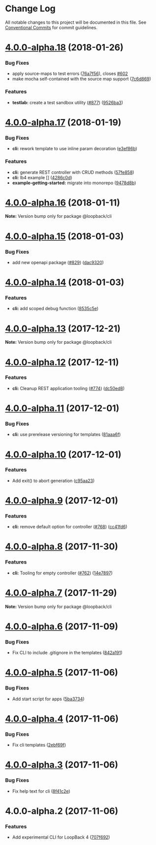 # Change Log

All notable changes to this project will be documented in this file.
See [Conventional Commits](https://conventionalcommits.org) for commit guidelines.

<a name="4.0.0-alpha.18"></a>
# [4.0.0-alpha.18](https://github.com/strongloop/loopback-next/compare/@loopback/cli@4.0.0-alpha.17...@loopback/cli@4.0.0-alpha.18) (2018-01-26)


### Bug Fixes

* apply source-maps to test errors ([76a7f56](https://github.com/strongloop/loopback-next/commit/76a7f56)), closes [#602](https://github.com/strongloop/loopback-next/issues/602)
* make mocha self-contained with the source map support ([7c6d869](https://github.com/strongloop/loopback-next/commit/7c6d869))


### Features

* **testlab:** create a test sandbox utility ([#877](https://github.com/strongloop/loopback-next/issues/877)) ([9526ba3](https://github.com/strongloop/loopback-next/commit/9526ba3))




<a name="4.0.0-alpha.17"></a>
# [4.0.0-alpha.17](https://github.com/strongloop/loopback-next/compare/@loopback/cli@4.0.0-alpha.16...@loopback/cli@4.0.0-alpha.17) (2018-01-19)


### Bug Fixes

* **cli:** rework template to use inline param decoration ([e3ef86b](https://github.com/strongloop/loopback-next/commit/e3ef86b))


### Features

* **cli:** generate REST controller with CRUD methods ([57fe858](https://github.com/strongloop/loopback-next/commit/57fe858))
* **cli:** lb4 example [<example-name>] ([4286c0d](https://github.com/strongloop/loopback-next/commit/4286c0d))
* **example-getting-started:** migrate into monorepo ([9478d8b](https://github.com/strongloop/loopback-next/commit/9478d8b))




<a name="4.0.0-alpha.16"></a>
# [4.0.0-alpha.16](https://github.com/strongloop/loopback-next/compare/@loopback/cli@4.0.0-alpha.15...@loopback/cli@4.0.0-alpha.16) (2018-01-11)




**Note:** Version bump only for package @loopback/cli

<a name="4.0.0-alpha.15"></a>
# [4.0.0-alpha.15](https://github.com/strongloop/loopback-next/compare/@loopback/cli@4.0.0-alpha.14...@loopback/cli@4.0.0-alpha.15) (2018-01-03)


### Bug Fixes

* add new openapi package ([#829](https://github.com/strongloop/loopback-next/issues/829)) ([dac9320](https://github.com/strongloop/loopback-next/commit/dac9320))




<a name="4.0.0-alpha.14"></a>
# [4.0.0-alpha.14](https://github.com/strongloop/loopback-next/compare/@loopback/cli@4.0.0-alpha.13...@loopback/cli@4.0.0-alpha.14) (2018-01-03)


### Features

* **cli:** add scoped debug function ([8535c5e](https://github.com/strongloop/loopback-next/commit/8535c5e))




<a name="4.0.0-alpha.13"></a>
# [4.0.0-alpha.13](https://github.com/strongloop/loopback-next/compare/@loopback/cli@4.0.0-alpha.12...@loopback/cli@4.0.0-alpha.13) (2017-12-21)




**Note:** Version bump only for package @loopback/cli

<a name="4.0.0-alpha.12"></a>
# [4.0.0-alpha.12](https://github.com/strongloop/loopback-next/compare/@loopback/cli@4.0.0-alpha.11...@loopback/cli@4.0.0-alpha.12) (2017-12-11)


### Features

* **cli:** Cleanup REST application tooling ([#774](https://github.com/strongloop/loopback-next/issues/774)) ([dc50ed8](https://github.com/strongloop/loopback-next/commit/dc50ed8))




<a name="4.0.0-alpha.11"></a>
# [4.0.0-alpha.11](https://github.com/strongloop/loopback-next/compare/@loopback/cli@4.0.0-alpha.10...@loopback/cli@4.0.0-alpha.11) (2017-12-01)


### Bug Fixes

* **cli:** use prerelease versioning for templates ([81aaa6f](https://github.com/strongloop/loopback-next/commit/81aaa6f))




<a name="4.0.0-alpha.10"></a>
# [4.0.0-alpha.10](https://github.com/strongloop/loopback-next/compare/@loopback/cli@4.0.0-alpha.9...@loopback/cli@4.0.0-alpha.10) (2017-12-01)


### Features

* Add exit() to abort generation ([c95aa23](https://github.com/strongloop/loopback-next/commit/c95aa23))




<a name="4.0.0-alpha.9"></a>
# [4.0.0-alpha.9](https://github.com/strongloop/loopback-next/compare/@loopback/cli@4.0.0-alpha.8...@loopback/cli@4.0.0-alpha.9) (2017-12-01)


### Features

* **cli:** remove default option for controller ([#768](https://github.com/strongloop/loopback-next/issues/768)) ([cc41fd6](https://github.com/strongloop/loopback-next/commit/cc41fd6))




<a name="4.0.0-alpha.8"></a>
# [4.0.0-alpha.8](https://github.com/strongloop/loopback-next/compare/@loopback/cli@4.0.0-alpha.7...@loopback/cli@4.0.0-alpha.8) (2017-11-30)


### Features

* **cli:** Tooling for empty controller ([#762](https://github.com/strongloop/loopback-next/issues/762)) ([14e7897](https://github.com/strongloop/loopback-next/commit/14e7897))




<a name="4.0.0-alpha.7"></a>
# [4.0.0-alpha.7](https://github.com/strongloop/loopback-next/compare/@loopback/cli@4.0.0-alpha.6...@loopback/cli@4.0.0-alpha.7) (2017-11-29)




**Note:** Version bump only for package @loopback/cli

<a name="4.0.0-alpha.6"></a>
# [4.0.0-alpha.6](https://github.com/strongloop/loopback-next/compare/@loopback/cli@4.0.0-alpha.5...@loopback/cli@4.0.0-alpha.6) (2017-11-09)


### Bug Fixes

* Fix CLI to include .gitignore in the templates ([842a191](https://github.com/strongloop/loopback-next/commit/842a191))




<a name="4.0.0-alpha.5"></a>
# [4.0.0-alpha.5](https://github.com/strongloop/loopback-next/compare/@loopback/cli@4.0.0-alpha.4...@loopback/cli@4.0.0-alpha.5) (2017-11-06)


### Bug Fixes

* Add start script for apps ([5ba3734](https://github.com/strongloop/loopback-next/commit/5ba3734))




<a name="4.0.0-alpha.4"></a>
# [4.0.0-alpha.4](https://github.com/strongloop/loopback-next/compare/@loopback/cli@4.0.0-alpha.3...@loopback/cli@4.0.0-alpha.4) (2017-11-06)


### Bug Fixes

* Fix cli templates ([2ebf69f](https://github.com/strongloop/loopback-next/commit/2ebf69f))




<a name="4.0.0-alpha.3"></a>
# [4.0.0-alpha.3](https://github.com/strongloop/loopback-next/compare/@loopback/cli@4.0.0-alpha.2...@loopback/cli@4.0.0-alpha.3) (2017-11-06)


### Bug Fixes

* Fix help text for cli ([8f41c2e](https://github.com/strongloop/loopback-next/commit/8f41c2e))




<a name="4.0.0-alpha.2"></a>
# 4.0.0-alpha.2 (2017-11-06)


### Features

* Add experimental CLI for LoopBack 4 ([707f692](https://github.com/strongloop/loopback-next/commit/707f692))
